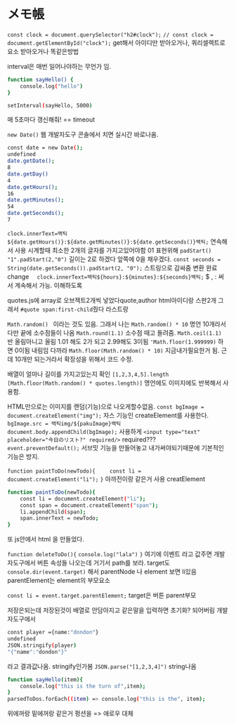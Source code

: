 # メモ帳

`const clock = document.querySelector("h2#clock");`
`// const clock = document.getElementById("clock");`
get해서 아이디만 받아오거나, 쿼리셀렉트로 요소 받아오거나 똑같은방법

interval은 매번 일어나야하는 무언가 임.
```sh
function sayHello() {
    console.log("hello")
}

setInterval(sayHello, 5000)
```
매 5초마다 갱신해줘! == timeout

`new Date()`
웹 개발자도구 콘솔에서 치면 실시간 바로나옴.

```sh
const date = new Date();
undefined
date.getDate();
8
date.getDay()
4
date.getHours();
16
date.getMinutes();
54
date.getSeconds();
7
```
  `clock.innerText=백틱${date.getHours()}:${date.getMinutes()}:${date.getSeconds()}백틱;`
  연속해서 사용
  시계할때 최소한 2개의 글자를 가지고있어야함 01 표현위해 `padStart()`
  `"1".padStart(2,"0")`
  길이는 2로 하겠다 앞쪽에 0을 채우겠다.
  `const seconds = String(date.getSeconds()).padStart(2, "0");`
  스트링으로 감싸줌 변환 완료 change
  `  clock.innerText=백틱${hours}:${minutes}:${seconds}백틱;`
  $ , : 써서 계속해서 가능. 이해하도록

quotes.js에 array로 오브젝트2개씩 넣었다quote,author
html아이디랑 스판2개 그래서 `#quote span:first-child`줬다 라스트랑

`Math.random() `
이라는 것도 있음. 그래서 나는
`Math.random() * 10`
명언 10개라서 다만 끝에 소수점들이 나옴
`Math.round(1.1)` 
소수점 때고 돌려줌.
`Math.ceil(1.1)`
반 올림아니고 올림 1.01 해도 2가 되고 2.99해도 3이됨
`'Math.floor(1.999999)`
하면 0이됨 내림임
다까라
`Math.floor(Math.random() * 10)`
지금내가필요한거 됨. 
근데 10개만 되는거라서 확장성을 위해서 코드 수정.

배열이 얼마나 길이를 가지고있는지 확인
`[1,2,3,4,5].length`
`[Math.floor(Math.random() * quotes.length)]`
명언에도 이미지에도 반복해서 사용함.

HTML만으로는 이미지를 랜덤(기능)으로 나오게할수없음.
`const bgImage = document.createElement("img");`
자스 기능인 createElement를 사용한다.
`bgImage.src = 백틱img/${pakuImage}백틱`
`document.body.appendChild(bgImage);`
사용하게
`<input type="text" placeholder="今日のリスト?" required/>`
required???
` event.preventDefault();`
서브밋 기능을 만들어놓고 내가써야되기때문에 기본적인기능은 방지.

`function paintToDo(newTodo){`
`    const li = document.createElement("li");`
`}`
아까전이랑 같은거 사용 creatElement

```sh
function paintToDo(newTodo){
    const li = document.createElement("li");
    const span = document.createElement("span");
    li.appendChild(span);
    span.innerText = newTodo;
}
```
또 js안에서 html 을 만들었다.

`function deleteToDo(){`
`console.log("lala")`
`}`
여기에 이벤트 라고 값주면 개발자도구에서 버튼 속성들 나오는데 거기서
path를 보라. target도
`console.dir(event.target)` 
해서 parentNode 나 element 보면 li있음
parentElement는 element의 부모요소

`const li = event.target.parentElement;`
target은 버튼 parent부모

저장은되는데
저장된것이 배열로 안담아지고
같은말을 입력하면 초기화? 되어버림
개발자도구에서
```sh
const player ={name:"dondon"}
undefined
JSON.stringify(player)
"{"name":"dondon"}"
```
라고 결과값나옴. stringify인가봄
`JSON.parse("[1,2,3,4]")`
string나옴

```sh
function sayHello(item){
    console.log("this is the turn of",item);
}
parsedToDos.forEach((item) => console.log("this is the", item);
```
위에꺼랑 밑에꺼랑 같은거 펑션을 => 애로우 대체 